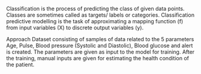 Classification is the process of predicting the class of given data points. Classes are sometimes called as targets/ labels or categories. Classification predictive modelling is the task of approximating a mapping function (f) from input variables (X) to discrete output variables (y). 

Approach 
Dataset consisting of samples of data related to the 5 parameters Age, Pulse, Blood pressure (Systolic and Diastolic), Blood glucose and alert is created. The parameters are given as input to the model for training. After the training, manual inputs are given for estimating the health condition of the patient. 
